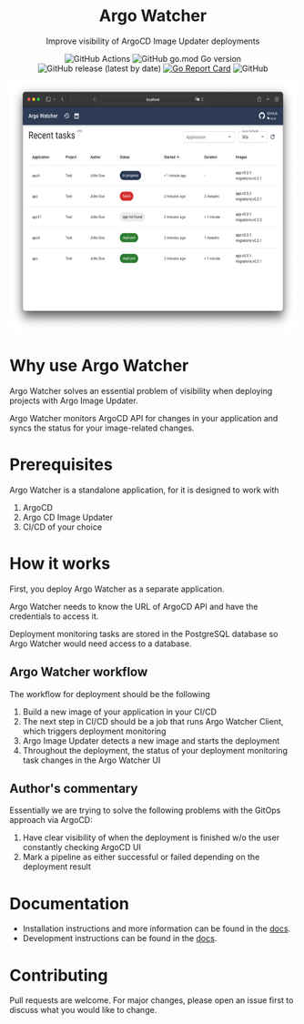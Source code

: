 <div align="center">

# Argo Watcher
Improve visibility of ArgoCD Image Updater deployments

![GitHub Actions](https://img.shields.io/github/workflow/status/shini4i/argo-watcher/Build%20and%20Publish%20docker%20images)
![GitHub go.mod Go version](https://img.shields.io/github/go-mod/go-version/shini4i/argo-watcher)
![GitHub release (latest by date)](https://img.shields.io/github/v/release/shini4i/argo-watcher)
[![Go Report Card](https://goreportcard.com/badge/github.com/shini4i/argo-watcher)](https://goreportcard.com/report/github.com/shini4i/argo-watcher)
![GitHub](https://img.shields.io/github/license/shini4i/argo-watcher)

<img src="https://raw.githubusercontent.com/shini4i/assets/main/src/argo-watcher/demo.png" alt="Showcase" height="441" width="620">
</div>

# Why use Argo Watcher

Argo Watcher solves an essential problem of visibility when deploying projects with Argo Image Updater.

Argo Watcher monitors ArgoCD API for changes in your application and syncs the status for your image-related changes.

# Prerequisites

Argo Watcher is a standalone application, for it is designed to work with
1. ArgoCD
2. Argo CD Image Updater
3. CI/CD of your choice

# How it works

First, you deploy Argo Watcher as a separate application.

Argo Watcher needs to know the URL of ArgoCD API and have the credentials to access it.

Deployment monitoring tasks are stored in the PostgreSQL database so Argo Watcher would need access to a database.


## Argo Watcher workflow

The workflow for deployment should be the following
1. Build a new image of your application in your CI/CD
2. The next step in CI/CD should be a job that runs Argo Watcher Client, which triggers deployment monitoring
3. Argo Image Updater detects a new image and starts the deployment
4. Throughout the deployment, the status of your deployment monitoring task changes in the Argo Watcher UI

## Author's commentary

Essentially we are trying to solve the following problems with the GitOps approach via ArgoCD:

1) Have clear visibility of when the deployment is finished w/o the user constantly checking ArgoCD UI
2) Mark a pipeline as either successful or failed depending on the deployment result

# Documentation

- Installation instructions and more information can be found in the [docs](docs/installation.md).
- Development instructions can be found in the [docs](docs/development.md).

# Contributing
Pull requests are welcome. For major changes, please open an issue first to discuss what you would like to change.